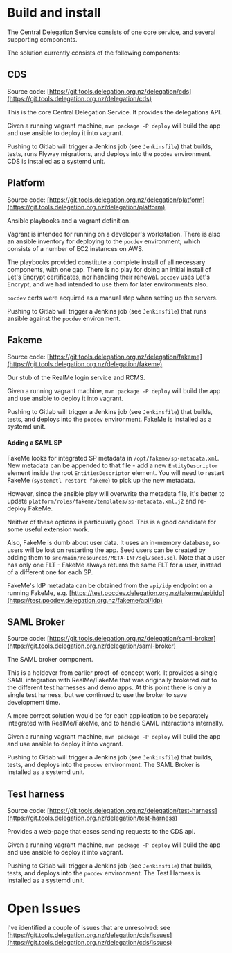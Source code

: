 # Build and install

The Central Delegation Service consists of one core service, and several supporting components.

The solution currently consists of the following components:

## CDS
Source code: [https://git.tools.delegation.org.nz/delegation/cds](https://git.tools.delegation.org.nz/delegation/cds)

This is the core Central Delegation Service.
It provides the delegations API.

Given a running vagrant machine, `mvn package -P deploy` will build the app and use ansible to deploy it into vagrant.

Pushing to Gitlab will trigger a Jenkins job (see `Jenkinsfile`) that builds, tests, runs Flyway migrations, and deploys into the `pocdev` environment.
CDS is installed as a systemd unit.

## Platform
Source code: [https://git.tools.delegation.org.nz/delegation/platform](https://git.tools.delegation.org.nz/delegation/platform)

Ansible playbooks and a vagrant definition.

Vagrant is intended for running on a developer's workstation.
There is also an ansible inventory for deploying to the `pocdev` environment, which consists of a number of EC2 instances on AWS.

The playbooks provided constitute a complete install of all necessary components, with one gap.
There is no play for doing an initial install of [Let's Encrypt](https://letsencrypt.org/) certificates, nor handling their renewal.
`pocdev` uses Let's Encrypt, and we had intended to use them for later environments also.

`pocdev` certs were acquired as a manual step when setting up the servers.

Pushing to Gitlab will trigger a Jenkins job (see `Jenkinsfile`) that runs ansible against the `pocdev` environment.

## Fakeme
Source code: [https://git.tools.delegation.org.nz/delegation/fakeme](https://git.tools.delegation.org.nz/delegation/fakeme)

Our stub of the RealMe login service and RCMS.

Given a running vagrant machine, `mvn package -P deploy` will build the app and use ansible to deploy it into vagrant.

Pushing to Gitlab will trigger a Jenkins job (see `Jenkinsfile`) that builds, tests, and deploys into the `pocdev` environment.
FakeMe is installed as a systemd unit.

#### Adding a SAML SP

FakeMe looks for integrated SP metadata in `/opt/fakeme/sp-metadata.xml`.
New metadata can be appended to that file - add a new `EntityDescriptor` element inside the root `EntitiesDescriptor` element.
You will need to restart FakeMe (`systemctl restart fakeme`) to pick up the new metadata.

However, since the ansible play will overwrite the metadata file, it's better to update `platform/roles/fakeme/templates/sp-metadata.xml.j2` and re-deploy FakeMe.

Neither of these options is particularly good. This is a good candidate for some useful extension work.

Also, FakeMe is dumb about user data.
It uses an in-memory database, so users will be lost on restarting the app.
Seed users can be created by adding them to `src/main/resources/META-INF/sql/seed.sql`.
Note that a user has only one FLT - FakeMe always returns the same FLT for a user, instead of a different one for each SP.

FakeMe's IdP metadata can be obtained from the `api/idp` endpoint on a running FakeMe, e.g. [https://test.pocdev.delegation.org.nz/fakeme/api/idp](https://test.pocdev.delegation.org.nz/fakeme/api/idp)

## SAML Broker
Source code: [https://git.tools.delegation.org.nz/delegation/saml-broker](https://git.tools.delegation.org.nz/delegation/saml-broker)

The SAML broker component.

This is a holdover from earlier proof-of-concept work.
It provides a single SAML integration with RealMe/FakeMe that was originally brokered out to the different test harnesses and demo apps.
At this point there is only a single test harness, but we continued to use the broker to save development time.

A more correct solution would be for each application to be separately integrated with RealMe/FakeMe, and to handle SAML interactions internally.

Given a running vagrant machine, `mvn package -P deploy` will build the app and use ansible to deploy it into vagrant.

Pushing to Gitlab will trigger a Jenkins job (see `Jenkinsfile`) that builds, tests, and deploys into the `pocdev` environment.
The SAML Broker is installed as a systemd unit.

## Test harness
Source code: [https://git.tools.delegation.org.nz/delegation/test-harness](https://git.tools.delegation.org.nz/delegation/test-harness)

Provides a web-page that eases sending requests to the CDS api.

Given a running vagrant machine, `mvn package -P deploy` will build the app and use ansible to deploy it into vagrant.

Pushing to Gitlab will trigger a Jenkins job (see `Jenkinsfile`) that builds, tests, and deploys into the `pocdev` environment.
The Test Harness is installed as a systemd unit.

# Open Issues
I've identified a couple of issues that are unresolved: see [https://git.tools.delegation.org.nz/delegation/cds/issues](https://git.tools.delegation.org.nz/delegation/cds/issues)

